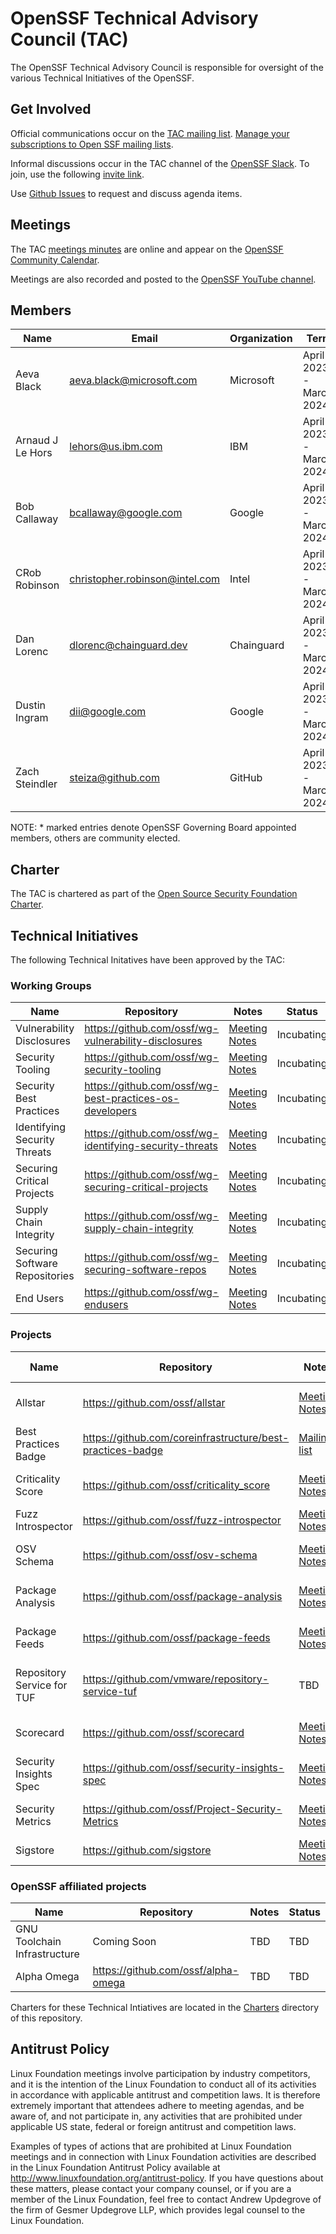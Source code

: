 # OpenSSF Technical Advisory Council (TAC)

The OpenSSF Technical Advisory Council is responsible for oversight of the various Technical Initiatives of the OpenSSF.


## Get Involved

Official communications occur on the [TAC mailing list](https://lists.openssf.org/g/openssf-tac/topics). [Manage your subscriptions to Open SSF mailing lists](https://lists.openssf.org/g/main/subgroups).

Informal discussions occur in the TAC channel of the [OpenSSF Slack](https://slack.openssf.org/).
To join, use the following [invite link](https://join.slack.com/t/openssf/shared_invite/zt-xoktwsef-VzM~b22G2gfT_~4woTTsQA).

Use [Github Issues](https://github.com/ossf/tac/issues) to request and discuss agenda items.


## Meetings

The TAC [meetings minutes](https://docs.google.com/document/d/18BJlokTeG5e5ARD1VFDl5bIP75OFPCtzf77lfadQ4f0/edit#) are online and appear on the [OpenSSF Community Calendar](https://calendar.google.com/calendar?cid=czYzdm9lZmhwNWk5cGZsdGI1cTY3bmdwZXNAZ3JvdXAuY2FsZW5kYXIuZ29vZ2xlLmNvbQ).

Meetings are also recorded and posted to the [OpenSSF YouTube channel](https://www.youtube.com/channel/UCUdhiXNEBEayowJXY_v7AXQ/).


## Members

| Name             | Email                          | Organization | Term                      |
| ---------------- | ------------------------------ | ------------ | --------------------------|
| Aeva Black       | aeva.black@microsoft.com       | Microsoft    | April 2023 - March 2024   |
| Arnaud J Le Hors | lehors@us.ibm.com              | IBM          | April 2023 - March 2024\* |
| Bob Callaway     | bcallaway@google.com           | Google       | April 2023 - March 2024   |
| CRob Robinson    | christopher.robinson@intel.com | Intel        | April 2023 - March 2024\* |
| Dan Lorenc       | dlorenc@chainguard.dev         | Chainguard   | April 2023 - March 2024   |
| Dustin Ingram    | dii@google.com                 | Google       | April 2023 - March 2024   |
| Zach Steindler   | steiza@github.com              | GitHub       | April 2023 - March 2024\* |

NOTE: \* marked entries denote OpenSSF Governing Board appointed members, others are community elected.

## Charter

The TAC is chartered as part of the [Open Source Security Foundation Charter](https://openssf.org/about/charter/).

## Technical Initiatives

The following Technical Initatives have been approved by the TAC:

### Working Groups

| Name                         | Repository                                              | Notes                                                                                                  | Status     |
| ---------------------------- | ------------------------------------------------------- | ------------------------------------------------------------------------------------------------------ | ---------- |
| Vulnerability Disclosures      | https://github.com/ossf/wg-vulnerability-disclosures    | [Meeting Notes](https://github.com/ossf/wg-vulnerability-disclosures/tree/main/docs/meeting-notes)     | Incubating |
| Security Tooling               | https://github.com/ossf/wg-security-tooling             | [Meeting Notes](https://docs.google.com/document/d/1DoB7zgtLsP-JGF77ASkHV7UMofTE2wseniexaa6Q4M8/edit#) | Incubating |
| Security Best Practices        | https://github.com/ossf/wg-best-practices-os-developers | [Meeting Notes](https://github.com/ossf/wg-best-practices-os-developers/blob/main/meeting-minutes.md)  | Incubating |
| Identifying Security Threats   | https://github.com/ossf/wg-identifying-security-threats | [Meeting Notes](https://docs.google.com/document/d/1AfI0S6VjBCO0ZkULCYZGHuzzW8TPqO3zYxRjzmKvUB4/edit)  | Incubating |
| Securing Critical Projects     | https://github.com/ossf/wg-securing-critical-projects   | [Meeting Notes](https://docs.google.com/document/d/1MIXxadtWsaROpFcJnBtYnQPoyzTCIDhd0IGV8PIV0mQ/edit)  | Incubating |
| Supply Chain Integrity         | https://github.com/ossf/wg-supply-chain-integrity       | [Meeting Notes](https://docs.google.com/document/d/1xPs2sSbH3I9Ich7OyLOzl85oJshnK8Q6WoAgREE5-zA/edit)  | Incubating |
| Securing Software Repositories | https://github.com/ossf/wg-securing-software-repos      | [Meeting Notes](https://docs.google.com/document/d/1-f6m442MHg9hktrbcp-4sM9GbZC3HLTpZPpxMXjMCp4/edit)  | Incubating |
| End Users                      | https://github.com/ossf/wg-endusers                     | [Meeting Notes](https://docs.google.com/document/d/1KQalBRzfRBvsqh73JUYfp1KG-AJdXcv2Z8LTIFoQP8c/edit)  | Incubating |


### Projects

| Name                       | Repository          | Notes                                                                                                 | Sponsoring Org | Status     |
| ---------------------- | ---------------------------------------- | ----------------------------------------------------------------------------------------------------- | -------------- |---------- |
| Allstar                | https://github.com/ossf/allstar                  | [Meeting Notes](https://docs.google.com/document/d/1dB2U7_qZpNW96vtuoG7ShmgKXzIg6R5XT5Tc-0yz6kE/edit#heading=h.4k8ml0qkh7tl) | Securing Critical Projects WG               | TBD        |
| Best Practices Badge   | https://github.com/coreinfrastructure/best-practices-badge | [Mailing list](https://lists.coreinfrastructure.org/mailman/listinfo/cii-badges) | Best Practices WG   | TBD        |
| Criticality Score      | https://github.com/ossf/criticality_score        | [Meeting Notes](https://docs.google.com/document/d/1MIXxadtWsaROpFcJnBtYnQPoyzTCIDhd0IGV8PIV0mQ/edit) | Securing Critical Projects WG   | TBD        |
| Fuzz Introspector      | https://github.com/ossf/fuzz-introspector        | [Meeting Notes](https://docs.google.com/document/d/1DoB7zgtLsP-JGF77ASkHV7UMofTE2wseniexaa6Q4M8/edit#) | Security Tooling WG            | TBD        |
| OSV Schema             | https://github.com/ossf/osv-schema               | [Meeting Notes](https://docs.google.com/document/d/1mZEi6EvbH2mvn-gHOUIaysAjHlwJXjJdJ7gMlelSkVU/edit#) | Vulnerability Disclosures WG   | TBD        |
| Package Analysis       | https://github.com/ossf/package-analysis         | [Meeting Notes](https://docs.google.com/document/d/1MIXxadtWsaROpFcJnBtYnQPoyzTCIDhd0IGV8PIV0mQ/edit) | Securing Critical Projects WG   | TBD        |
| Package Feeds          | https://github.com/ossf/package-feeds            | [Meeting Notes](https://docs.google.com/document/d/1MIXxadtWsaROpFcJnBtYnQPoyzTCIDhd0IGV8PIV0mQ/edit) | Securing Critical Projects WG   | TBD        |
| Repository Service for TUF | https://github.com/vmware/repository-service-tuf | TBD | Securing Software Repositories WG | Sandbox |
| Scorecard              | https://github.com/ossf/scorecard                | [Meeting Notes](https://docs.google.com/document/d/1dB2U7_qZpNW96vtuoG7ShmgKXzIg6R5XT5Tc-0yz6kE/edit#heading=h.4k8ml0qkh7tl) | Best Practices WG               | TBD        |
| Security Insights Spec | https://github.com/ossf/security-insights-spec   | [Meeting Notes](https://docs.google.com/document/d/1AfI0S6VjBCO0ZkULCYZGHuzzW8TPqO3zYxRjzmKvUB4/edit?usp=sharing) | Identifying Security Threats WG | TBD        |
| Security Metrics       | https://github.com/ossf/Project-Security-Metrics | [Meeting Notes](https://docs.google.com/document/d/1AfI0S6VjBCO0ZkULCYZGHuzzW8TPqO3zYxRjzmKvUB4/edit?usp=sharing) | Identifying Security Threats WG | TBD        |
| Sigstore               | https://github.com/sigstore                      | [Meeting Notes](https://docs.google.com/document/d/1bsl-Y0KulSD7O_nTekad1sAKOVRb80wyGb-Q5x-zdg0/edit) | OpenSSF TAC    | TBD        |

### OpenSSF affiliated projects

| Name                         | Repository                          | Notes | Status |
| --------------------------   | ----------------------------------- | ----- | ------ |
| GNU Toolchain Infrastructure | Coming Soon                         | TBD   | TBD    |
| Alpha Omega                  | https://github.com/ossf/alpha-omega | TBD   | TBD    |

Charters for these Technical Intiatives are located in the [Charters](charters)
directory of this repository.

## Antitrust Policy

Linux Foundation meetings involve participation by industry competitors, and it is the intention of the Linux Foundation to conduct all of its activities in accordance with applicable antitrust and competition laws. It is therefore extremely important that attendees adhere to meeting agendas, and be aware of, and not participate in, any activities that are prohibited under applicable US state, federal or foreign antitrust and competition laws.

Examples of types of actions that are prohibited at Linux Foundation meetings and in connection with Linux Foundation activities are described in the Linux Foundation Antitrust Policy available at <http://www.linuxfoundation.org/antitrust-policy>. If you have questions about these matters, please contact your company counsel, or if you are a member of the Linux Foundation, feel free to contact Andrew Updegrove of the firm of Gesmer Updegrove LLP, which provides legal counsel to the Linux Foundation.
